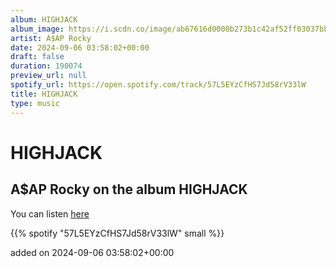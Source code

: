 ```yaml
---
album: HIGHJACK
album_image: https://i.scdn.co/image/ab67616d0000b273b1c42af52ff03037bbe5956a
artist: A$AP Rocky
date: 2024-09-06 03:58:02+00:00
draft: false
duration: 190074
preview_url: null
spotify_url: https://open.spotify.com/track/57L5EYzCfHS7Jd58rV33lW
title: HIGHJACK
type: music
---
```



# HIGHJACK

## A$AP Rocky on the album HIGHJACK

You can listen [here](https://open.spotify.com/track/57L5EYzCfHS7Jd58rV33lW)

{{% spotify "57L5EYzCfHS7Jd58rV33lW" small %}}

added on 2024-09-06 03:58:02+00:00